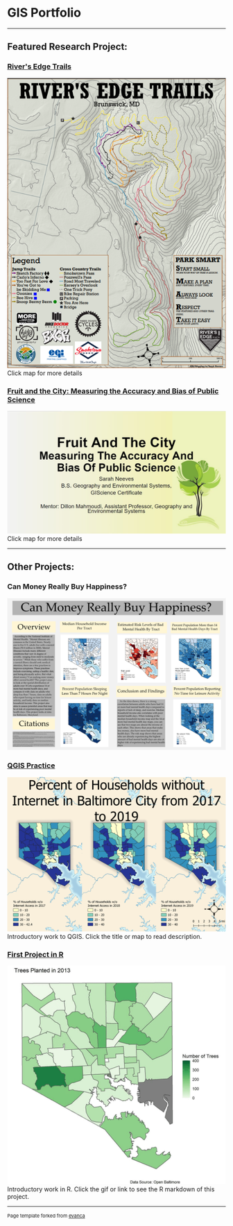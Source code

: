 # GIS Portfolio
---
## Featured Research Project:
### [River's Edge Trails](/rivers_edge/)
[<img src="rivers_edge/riversedge.png?raw=true"/>](/rivers_edge/)
Click map for more details


### [Fruit and the City: Measuring the Accuracy and Bias of Public Science](/483trees/)
[<img src="483trees/fruitslide.jpg?raw=true"/>](/483trees/)
Click map for more details

---
## Other Projects:
### Can Money Really Buy Happiness?
[<img src="mentalhealth/NEEVES383final.png?raw=true"/>](/mentalhealth/)


### [QGIS Practice](/pro/)
[<img src="pro/internet.png?raw=true"/>](/pro/)
Introductory work to QGIS. Click the title or map to read description.


### [First Project in R](/project1_486/treemarkdown.html)
[<img src="project1_486/treesplant.gif?raw=true"/>](/project1_486/treemarkdown.html)
Introductory work in R. Click the gif or link to see the R markdown of this project.

---
<p style="font-size:11px">Page template forked from <a href="https://github.com/evanca/quick-portfolio">evanca</a></p>
<!-- Remove above link if you don't want to attibute -->
